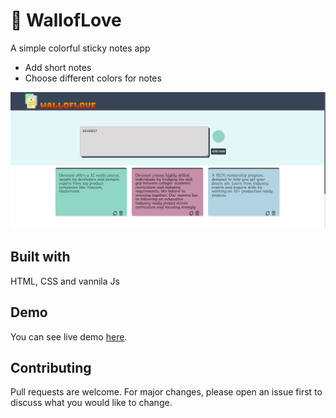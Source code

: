 # 📗 WallofLove
A simple colorful sticky notes app

- Add short notes
- Choose different colors for notes

![nnn](./icons/project-thumbnail.png)

 
## Built with
HTML, CSS and vannila Js

## Demo
You can see live demo [here](https://walloflove.netlify.app).

## Contributing
Pull requests are welcome. For major changes, please open an issue first to discuss what you would like to change.


